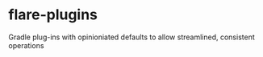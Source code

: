 # flare-plugins
Gradle plug-ins with opinioniated defaults to allow streamlined, consistent operations
